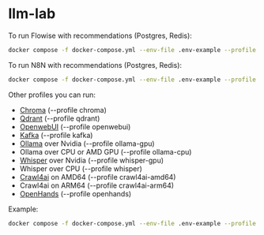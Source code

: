 # llm-lab

To run Flowise with recommendations (Postgres, Redis):

```bash
docker compose -f docker-compose.yml --env-file .env-example --profile flowise up -d
```

To run N8N with recommendations (Postgres, Redis):

```bash
docker compose -f docker-compose.yml --env-file .env-example --profile n8n up -d
```

Other profiles you can run:

* [Chroma](https://github.com/chroma-core/chroma) (--profile chroma)
* [Qdrant](https://github.com/qdrant/qdrant) (--profile qdrant)
* [OpenwebUI](https://github.com/open-webui/open-webui) (--profile openwebui)
* [Kafka](https://github.com/apache/kafka) (--profile kafka)
* [Ollama](https://github.com/ollama/ollama) over Nvidia (--profile ollama-gpu)
* Ollama over CPU or AMD GPU (--profile ollama-cpu)
* [Whisper](https://github.com/openai/whisper) over Nvidia (--profile whisper-gpu)
* Whisper over CPU (--profile whisper)
* [Crawl4ai](https://github.com/unclecode/crawl4ai) on AMD64 (--profile crawl4ai-amd64)
* Crawl4ai on ARM64 (--profile crawl4ai-arm64)
* [OpenHands](https://github.com/All-Hands-AI/OpenHands) (--profile openhands)

Example:

```bash
docker compose -f docker-compose.yml --env-file .env-example --profile openwebui --profile ollama-gpu up -d
```
